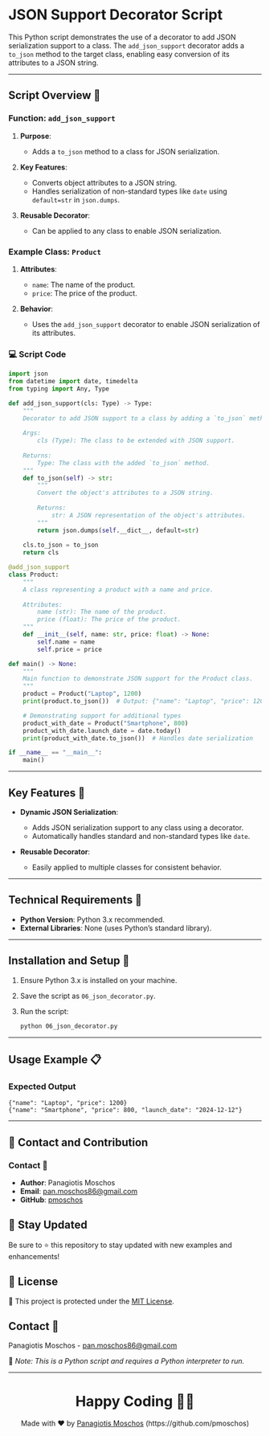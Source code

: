 # JSON Support Decorator Script

This Python script demonstrates the use of a decorator to add JSON serialization support to a class. The `add_json_support` decorator adds a `to_json` method to the target class, enabling easy conversion of its attributes to a JSON string.

---

## Script Overview 📘

### Function: `add_json_support`

1. **Purpose**:
   - Adds a `to_json` method to a class for JSON serialization.

2. **Key Features**:
   - Converts object attributes to a JSON string.
   - Handles serialization of non-standard types like `date` using `default=str` in `json.dumps`.

3. **Reusable Decorator**:
   - Can be applied to any class to enable JSON serialization.

### Example Class: `Product`

1. **Attributes**:
   - `name`: The name of the product.
   - `price`: The price of the product.

2. **Behavior**:
   - Uses the `add_json_support` decorator to enable JSON serialization of its attributes.

### :computer: Script Code

```python
import json
from datetime import date, timedelta
from typing import Any, Type

def add_json_support(cls: Type) -> Type:
    """
    Decorator to add JSON support to a class by adding a `to_json` method.
    
    Args:
        cls (Type): The class to be extended with JSON support.
        
    Returns:
        Type: The class with the added `to_json` method.
    """
    def to_json(self) -> str:
        """
        Convert the object's attributes to a JSON string.
        
        Returns:
            str: A JSON representation of the object's attributes.
        """
        return json.dumps(self.__dict__, default=str)
    
    cls.to_json = to_json
    return cls

@add_json_support
class Product:
    """
    A class representing a product with a name and price.
    
    Attributes:
        name (str): The name of the product.
        price (float): The price of the product.
    """
    def __init__(self, name: str, price: float) -> None:
        self.name = name
        self.price = price

def main() -> None:
    """
    Main function to demonstrate JSON support for the Product class.
    """
    product = Product("Laptop", 1200)
    print(product.to_json())  # Output: {"name": "Laptop", "price": 1200}

    # Demonstrating support for additional types
    product_with_date = Product("Smartphone", 800)
    product_with_date.launch_date = date.today()
    print(product_with_date.to_json())  # Handles date serialization

if __name__ == "__main__":
    main()
```

---

## Key Features 🌟

- **Dynamic JSON Serialization**:
  - Adds JSON serialization support to any class using a decorator.
  - Automatically handles standard and non-standard types like `date`.

- **Reusable Decorator**:
  - Easily applied to multiple classes for consistent behavior.

---

## Technical Requirements 🔧

- **Python Version**: Python 3.x recommended.
- **External Libraries**: None (uses Python’s standard library).

---

## Installation and Setup 🚀

1. Ensure Python 3.x is installed on your machine.
2. Save the script as `06_json_decorator.py`.
3. Run the script:

   ```bash
   python 06_json_decorator.py
   ```

---

## Usage Example 📋

### Expected Output

```plaintext
{"name": "Laptop", "price": 1200}
{"name": "Smartphone", "price": 800, "launch_date": "2024-12-12"}
```

---

## 📲 Contact and Contribution

### Contact 📧
- **Author**: Panagiotis Moschos
- **Email**: pan.moschos86@gmail.com
- **GitHub**: [pmoschos](https://github.com/pmoschos)

## 📢 Stay Updated

Be sure to ⭐ this repository to stay updated with new examples and enhancements!

## 📄 License
🔐 This project is protected under the [MIT License](https://mit-license.org/).

## Contact 📧
Panagiotis Moschos - pan.moschos86@gmail.com

🔗 *Note: This is a Python script and requires a Python interpreter to run.*

---
<h1 align=center>Happy Coding 👨‍💻 </h1>

<p align="center">
  Made with ❤️ by 
  <a href="https://www.linkedin.com/in/panagiotis-moschos" target="_blank">
  Panagiotis Moschos</a> (https://github.com/pmoschos)
</p>